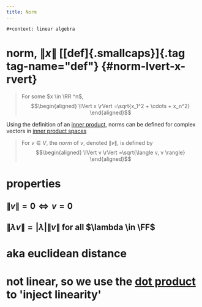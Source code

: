 ```yaml
---
title: Norm
---
```


```{=org}
#+context: linear algebra
```
# norm, $\lVert x \rVert$ [[def]{.smallcaps}]{.tag tag-name="def"} {#norm-lvert-x-rvert}

> For some $x \in \RR ^n$, $$\begin{aligned}
> \lVert x \rVert =\sqrt{x_1^2 + \cdots + x_n^2}
> \end{aligned}$$

Using the definition of an [inner product](KBrefInnerProduct.org), norms
can be defined for complex vectors in [inner product
spaces](KBrefInnerProductSpaces.org)

> For $v \in  V$, the *norm* of $v$, denoted $\lVert v \rVert$, is
> defined by $$\begin{aligned}
> \lVert v \rVert =\sqrt{\langle v, v \rangle}
> \end{aligned}$$

# properties

## $\lVert v \rVert = 0 \iff  v=0$

## $\lVert \lambda v \rVert = |\lambda | \lVert v \rVert$ for all $\lambda \in  \FF$

# aka euclidean distance

# not linear, so we use the [dot product](KBrefDotProduct.org) to \'inject linearity\'
